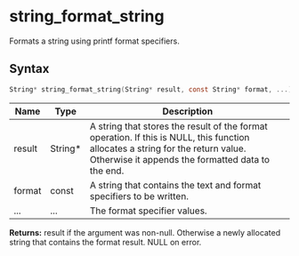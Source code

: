 # string_format_string

Formats a string using printf format specifiers.

## Syntax

```c
String* string_format_string(String* result, const String* format, ...);
```

| Name | Type | Description |
| --- | --- | --- |
| result | String* | A string that stores the result of the format operation. If this is NULL, this function allocates a string for the return value. Otherwise it appends the formatted data to the end. |
| format | const | A string that contains the text and format specifiers to be written. |
| ... | ... | The format specifier values. |

**Returns:** result if the argument was non-null. Otherwise a newly allocated string that contains the format result. NULL on error.

